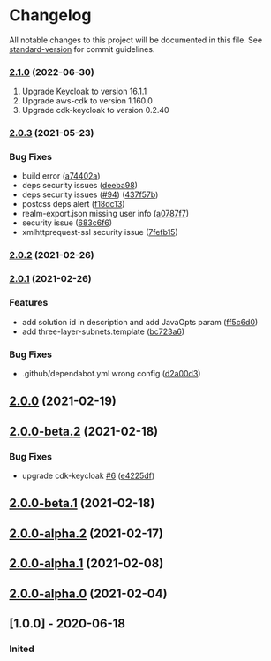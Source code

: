 # Changelog

All notable changes to this project will be documented in this file. See [standard-version](https://github.com/conventional-changelog/standard-version) for commit guidelines.

### [2.1.0](https://github.com/aws-samples/keycloak-on-aws/compare/v2.0.3...v2.1.0) (2022-06-30)

1. Upgrade Keycloak to version 16.1.1 
2. Upgrade aws-cdk to version 1.160.0 
3. Upgrade cdk-keycloak to version 0.2.40

### [2.0.3](https://github.com/aws-samples/keycloak-on-aws/compare/v2.0.2...v2.0.3) (2021-05-23)


### Bug Fixes

* build error ([a74402a](https://github.com/aws-samples/keycloak-on-aws/commit/a74402a8eee3c5632efd9cf88ff4b0b4c83e73d7))
* deps security issues ([deeba98](https://github.com/aws-samples/keycloak-on-aws/commit/deeba9885deed9a714ba216050ac9b87b794534b))
* deps security issues ([#94](https://github.com/aws-samples/keycloak-on-aws/issues/94)) ([437f57b](https://github.com/aws-samples/keycloak-on-aws/commit/437f57b626358de5aab7aaf0ee099385f7637f8a))
* postcss deps alert ([f18dc13](https://github.com/aws-samples/keycloak-on-aws/commit/f18dc139afe6b2b9a28fa05cdb013542347a8a22))
* realm-export.json missing user info ([a0787f7](https://github.com/aws-samples/keycloak-on-aws/commit/a0787f761a2788b1094e3e85558ac70fb1eea4a3))
* security issue ([683c6f6](https://github.com/aws-samples/keycloak-on-aws/commit/683c6f6a87e6ad2c81243b9a3d06c36659ac8781))
* xmlhttprequest-ssl security issue ([7fefb15](https://github.com/aws-samples/keycloak-on-aws/commit/7fefb15befff2b0ca89346f0878984712abdc968))

### [2.0.2](https://github.com/aws-samples/keycloak-on-aws/compare/v2.0.1...v2.0.2) (2021-02-26)

### [2.0.1](https://github.com/aws-samples/keycloak-on-aws/compare/v2.0.0...v2.0.1) (2021-02-26)


### Features

* add solution id in description and add JavaOpts param ([ff5c6d0](https://github.com/aws-samples/keycloak-on-aws/commit/ff5c6d05bc65d7e54aef362faa4008f972b063e6))
* add three-layer-subnets.template ([bc723a6](https://github.com/aws-samples/keycloak-on-aws/commit/bc723a6431584d64ba33695402bd9e16d44f21ba))


### Bug Fixes

* .github/dependabot.yml wrong config ([d2a00d3](https://github.com/aws-samples/keycloak-on-aws/commit/d2a00d30dee2b1577abba5c37f555b260133b5c0))

## [2.0.0](https://github.com/aws-samples/keycloak-on-aws/compare/v2.0.0-beta.2...v2.0.0) (2021-02-19)

## [2.0.0-beta.2](https://github.com/aws-samples/keycloak-on-aws/compare/v2.0.0-beta.1...v2.0.0-beta.2) (2021-02-18)


### Bug Fixes

* upgrade cdk-keycloak [#6](https://github.com/aws-samples/keycloak-on-aws/issues/6) ([e4225df](https://github.com/aws-samples/keycloak-on-aws/commit/e4225dfaae1650e5186e05905628eb4789d302e5))

## [2.0.0-beta.1](https://github.com/aws-samples/keycloak-on-aws/compare/v2.0.0-alpha.2...v2.0.0-beta.1) (2021-02-18)

## [2.0.0-alpha.2](v2.0.0-alpha.1...v2.0.0-alpha.2) (2021-02-17)

## [2.0.0-alpha.1](v2.0.0-alpha.0...v2.0.0-alpha.1) (2021-02-08)

## [2.0.0-alpha.0](v1.0.0...v2.0.0-alpha.0) (2021-02-04)

## [1.0.0] - 2020-06-18
### Inited
